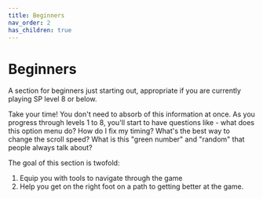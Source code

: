 ```yaml
---
title: Beginners
nav_order: 2
has_children: true
---
```


# Beginners

A section for beginners just starting out, appropriate if you are currently playing SP level 8 or below.

Take your time! You don't need to absorb of this information at once. As you progress through levels 1 to 8, you'll start to have questions like - what does this option menu do? How do I fix my timing? What's the best way to change the scroll speed? What is this "green number" and "random" that people always talk about?

The goal of this section is twofold:
1. Equip you with tools to navigate through the game
1. Help you get on the right foot on a path to getting better at the game.

